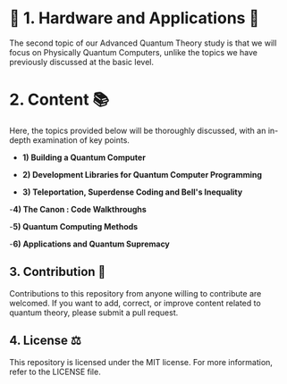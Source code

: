# 🌌 1. Hardware and Applications 🚀

The second topic of our Advanced Quantum Theory study is that we will focus on Physically Quantum Computers, unlike the topics we have previously discussed at the basic level.

# 2. Content 📚

Here, the topics provided below will be thoroughly discussed, with an in-depth examination of key points.

- **1) Building a Quantum Computer**

- **2) Development Libraries for Quantum Computer Programming**

- **3) Teleportation, Superdense Coding and Bell's Inequality**

-**4) The Canon : Code Walkthroughs**

-**5) Quantum Computing Methods**

-**6) Applications and Quantum Supremacy**
  
## 3. Contribution 🤝
Contributions to this repository from anyone willing to contribute are welcomed. If you want to add, correct, or improve content related to quantum theory, please submit a pull request.

## 4. License ⚖️
This repository is licensed under the MIT license. For more information, refer to the LICENSE file.
